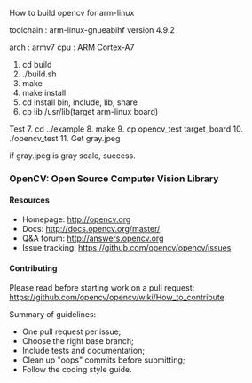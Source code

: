 How to build opencv for arm-linux

toolchain : arm-linux-gnueabihf version 4.9.2

arch : armv7
cpu : ARM Cortex-A7

1. cd build
2. ./build.sh
3. make
4. make install
5. cd install
   bin, include, lib, share
6. cp lib /usr/lib(target arm-linux board)

Test 
7. cd ../example
8. make
9. cp opencv_test target_board
10. ./opencv_test
11. Get gray.jpeg

if gray.jpeg is gray scale, success.



### OpenCV: Open Source Computer Vision Library

#### Resources

* Homepage: <http://opencv.org>
* Docs: <http://docs.opencv.org/master/>
* Q&A forum: <http://answers.opencv.org>
* Issue tracking: <https://github.com/opencv/opencv/issues>

#### Contributing

Please read before starting work on a pull request: <https://github.com/opencv/opencv/wiki/How_to_contribute>

Summary of guidelines:

* One pull request per issue;
* Choose the right base branch;
* Include tests and documentation;
* Clean up "oops" commits before submitting;
* Follow the coding style guide.
